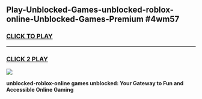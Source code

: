 
## Play-Unblocked-Games-unblocked-roblox-online-Unblocked-Games-Premium #4wm57
<h3>
<a href="https://premium.freeplayer.one?title=unblocked-roblox-online&ref=12M">CLICK TO PLAY</a></h3>
<hr>

<h3>
<a href="https://premium.freeplayer.one?title=unblocked-roblox-online&ref=12M">CLICK 2 PLAY</a>
  
</h3>

<a href="https://premium.freeplayer.one?title=unblocked-roblox-online&ref=12M"><img src="https://clearcache.store/games.png"></a>


**unblocked-roblox-online games unblocked: Your Gateway to Fun and Accessible Online Gaming**

